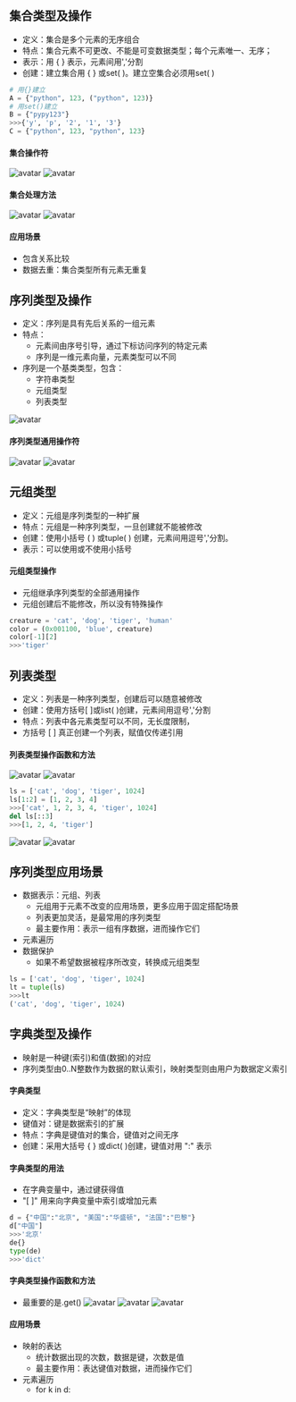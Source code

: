 ## 集合类型及操作
- 定义：集合是多个元素的无序组合
- 特点：集合元素不可更改、不能是可变数据类型；每个元素唯一、无序；
- 表示：用 { } 表示，元素间用','分割
- 创建：建立集合用 { } 或set( )。建立空集合必须用set( )
```python
# 用{}建立
A = {"python", 123, ("python", 123)}
# 用set()建立
B = {"pypy123"}
>>>{'y', 'p', '2', '1', '3'}
C = {"python", 123, "python", 123}
```

#### 集合操作符

![avatar](images/集合操作符.png)
![avatar](images/集合操作符2.png)


#### 集合处理方法

![avatar](images/集合处理方法.png)
![avatar](images/集合处理方法2.png)


#### 应用场景
- 包含关系比较
- 数据去重：集合类型所有元素无重复

## 序列类型及操作
- 定义：序列是具有先后关系的一组元素
- 特点：
    - 元素间由序号引导，通过下标访问序列的特定元素
    - 序列是一维元素向量，元素类型可以不同
- 序列是一个基类类型，包含：
    - 字符串类型
    - 元组类型
    - 列表类型

![avatar](images/序列序号.png)


#### 序列类型通用操作符
![avatar](images/序列操作符.png)
![avatar](images/序列操作符2.png)

## 元组类型
- 定义：元组是序列类型的一种扩展
- 特点：元组是一种序列类型，一旦创建就不能被修改
- 创建：使用小括号 ( ) 或tuple( ) 创建，元素间用逗号','分割。
- 表示：可以使用或不使用小括号

#### 元组类型操作
- 元组继承序列类型的全部通用操作
- 元组创建后不能修改，所以没有特殊操作
```python
creature = 'cat', 'dog', 'tiger', 'human'
color = (0x001100, 'blue', creature)
color[-1][2]
>>>'tiger'
```

## 列表类型
- 定义：列表是一种序列类型，创建后可以随意被修改
- 创建：使用方括号[ ]或list( )创建，元素间用逗号','分割
- 特点：列表中各元素类型可以不同，无长度限制，
- 方括号 [ ] 真正创建一个列表，赋值仅传递引用

#### 列表类型操作函数和方法
![avatar](images/列表操作方法.png)
![avatar](images/列表操作方法2.png)
```python
ls = ['cat', 'dog', 'tiger', 1024]
ls[1:2] = [1, 2, 3, 4]
>>>['cat', 1, 2, 3, 4, 'tiger', 1024]
del ls[::3]
>>>[1, 2, 4, 'tiger']
```
![avatar](images/列表功能应用.png)
![avatar](images/列表功能应用2.png)

## 序列类型应用场景
- 数据表示：元组、列表
    + 元组用于元素不改变的应用场景，更多应用于固定搭配场景
    + 列表更加灵活，是最常用的序列类型
    + 最主要作用：表示一组有序数据，进而操作它们
- 元素遍历
- 数据保护
    + 如果不希望数据被程序所改变，转换成元组类型
```python
ls = ['cat', 'dog', 'tiger', 1024]
lt = tuple(ls)
>>>lt
('cat', 'dog', 'tiger', 1024)
```

## 字典类型及操作
- 映射是一种键(索引)和值(数据)的对应
- 序列类型由0..N整数作为数据的默认索引，映射类型则由用户为数据定义索引

#### 字典类型
- 定义：字典类型是“映射”的体现
- 键值对：键是数据索引的扩展
- 特点：字典是键值对的集合，键值对之间无序
- 创建：采用大括号 { } 或dict( )创建，键值对用 ":" 表示

#### 字典类型的用法
- 在字典变量中，通过键获得值
- "[ ]" 用来向字典变量中索引或增加元素
```python
d = {"中国":"北京", "美国":"华盛顿", "法国":"巴黎"}
d["中国"]
>>>'北京'
de{}
type(de)
>>>'dict'
```

#### 字典类型操作函数和方法
- 最重要的是.get()
![avatar](images/字典类型操作函数.png)
![avatar](images/字典类型操作函数2.png)
![avatar](images/字典功能应用.png)

#### 应用场景
- 映射的表达
    - 统计数据出现的次数，数据是键，次数是值
    - 最主要作用：表达键值对数据，进而操作它们
- 元素遍历
    + for k in d:
